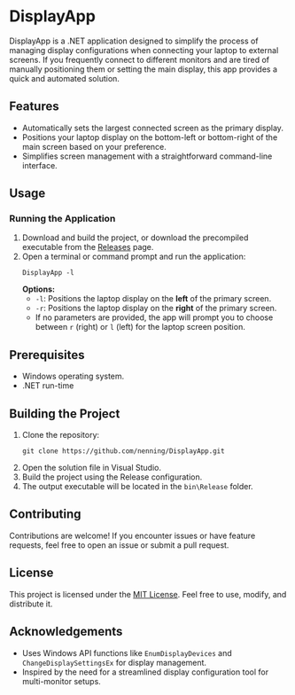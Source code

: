 # DisplayApp

DisplayApp is a .NET application designed to simplify the process of managing display configurations when connecting your laptop to external screens. If you frequently connect to different monitors and are tired of manually positioning them or setting the main display, this app provides a quick and automated solution.

## Features
- Automatically sets the largest connected screen as the primary display.
- Positions your laptop display on the bottom-left or bottom-right of the main screen based on your preference.
- Simplifies screen management with a straightforward command-line interface.

## Usage
### Running the Application
1. Download and build the project, or download the precompiled executable from the [Releases](https://github.com/nenning/DisplayApp/releases) page.
2. Open a terminal or command prompt and run the application:
   ```
   DisplayApp -l
   ```
   **Options:**
   - `-l`: Positions the laptop display on the **left** of the primary screen.
   - `-r`: Positions the laptop display on the **right** of the primary screen.
   - If no parameters are provided, the app will prompt you to choose between `r` (right) or `l` (left) for the laptop screen position.

## Prerequisites
- Windows operating system.
- .NET run-time

## Building the Project
1. Clone the repository:
   ```
   git clone https://github.com/nenning/DisplayApp.git
   ```
2. Open the solution file in Visual Studio.
3. Build the project using the Release configuration.
4. The output executable will be located in the `bin\Release` folder.

## Contributing
Contributions are welcome! If you encounter issues or have feature requests, feel free to open an issue or submit a pull request.

## License
This project is licensed under the [MIT License](https://opensource.org/licenses/MIT). Feel free to use, modify, and distribute it.

## Acknowledgements
- Uses Windows API functions like `EnumDisplayDevices` and `ChangeDisplaySettingsEx` for display management.
- Inspired by the need for a streamlined display configuration tool for multi-monitor setups.
